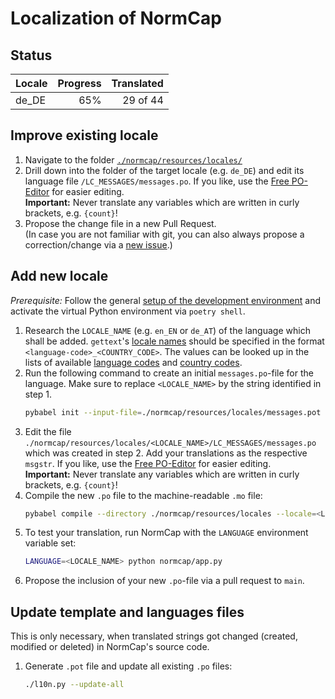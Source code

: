 # Localization of NormCap

## Status

| Locale | Progress | Translated |
| :----- | -------: | ---------: |
| de_DE  |      65% |   29 of 44 |

## Improve existing locale

1. Navigate to the folder
   [`./normcap/resources/locales/`](https://github.com/dynobo/normcap/tree/main/normcap/resources/locales)
2. Drill down into the folder of the target locale (e.g. `de_DE`) and edit its language
   file `/LC_MESSAGES/messages.po`. If you like, use the
   [Free PO-Editor](https://pofile.net/free-po-editor) for easier editing. \
   **Important:** Never translate any variables which are written in curly brackets, e.g.
   `{count}`!
3. Propose the change file in a new Pull Request. \
   (In case you are not familiar with git, you can also always propose a correction/change
   via a [new issue](https://github.com/dynobo/normcap/issues/new/choose).)

## Add new locale

_Prerequisite:_ Follow the general
[setup of the development environment](../../../README.md#Development) and activate the
virtual Python environment via `poetry shell`.

1. Research the `LOCALE_NAME` (e.g. `en_EN` or `de_AT`) of the language which shall be
   added. `gettext`'s
   [locale names](https://www.gnu.org/software/gettext/manual/html_node/Locale-Names.html)
   should be specified in the format `<language-code>_<COUNTRY_CODE>`. The values can be
   looked up in the lists of available
   [language codes](https://www.gnu.org/software/gettext/manual/html_node/Usual-Language-Codes.html)
   and
   [country codes](https://www.gnu.org/software/gettext/manual/html_node/Country-Codes.html).
1. Run the following command to create an initial `messages.po`-file for the language.
   Make sure to replace `<LOCALE_NAME>` by the string identified in step 1.
   ```sh
   pybabel init --input-file=./normcap/resources/locales/messages.pot --output-dir=./normcap/resources/locales --locale <LOCALE_NAME>
   ```
1. Edit the file `./normcap/resources/locales/<LOCALE_NAME>/LC_MESSAGES/messages.po`
   which was created in step 2. Add your translations as the respective `msgstr`. If you
   like, use the [Free PO-Editor](https://pofile.net/free-po-editor) for easier editing.
   \
   **Important:** Never translate any variables which are written in curly brackets, e.g.
   `{count}`!
1. Compile the new `.po` file to the machine-readable `.mo` file:
   ```sh
   pybabel compile --directory ./normcap/resources/locales --locale=<LOCALE_NAME>
   ```
1. To test your translation, run NormCap with the `LANGUAGE` environment variable set:
   ```sh
   LANGUAGE=<LOCALE_NAME> python normcap/app.py
   ```
1. Propose the inclusion of your new `.po`-file via a pull request to `main`.

## Update template and languages files

This is only necessary, when translated strings got changed (created, modified or
deleted) in NormCap's source code.

1. Generate `.pot` file and update all existing `.po` files:
   ```sh
   ./l10n.py --update-all
   ```
